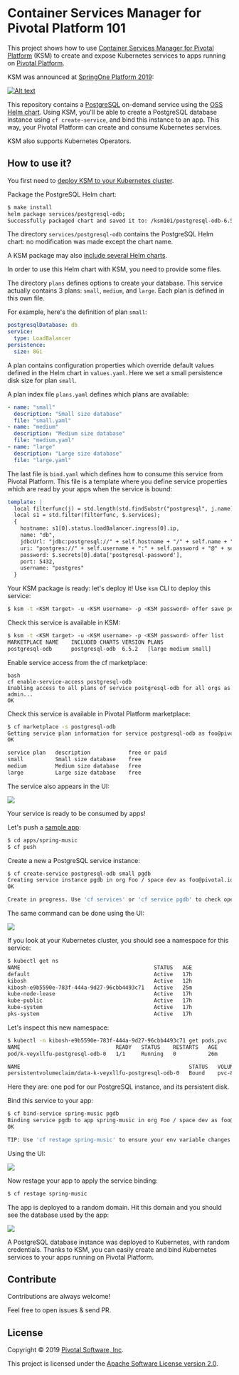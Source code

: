 # Container Services Manager for Pivotal Platform 101

This project shows how to use
[Container Services Manager for Pivotal Platform](https://docs.pivotal.io/ksm/0-5/) (KSM)
to create and expose Kubernetes services to apps running on
[Pivotal Platform](https://pivotal.io/platform).

KSM was announced at [SpringOne Platform 2019](https://springoneplatform.io/2019):

[![Alt text](https://img.youtube.com/vi/YbdUdml91Aw/0.jpg)](https://www.youtube.com/embed/YbdUdml91Aw)

This repository contains a [PostgreSQL](https://postgresql.org)
on-demand service using the
[OSS Helm chart](https://github.com/helm/charts/tree/master/stable/postgresql).
Using KSM, you'll be able to create a PostgreSQL database instance
using `cf create-service`, and bind this instance to an app.
This way, your Pivotal Platform can create and consume Kubernetes services.

KSM also supports Kubernetes Operators.

## How to use it?

You first need to
[deploy KSM to your Kubernetes cluster](https://docs.pivotal.io/ksm/0-5/installing.html).

Package the PostgreSQL Helm chart:
```bash
$ make install
helm package services/postgresql-odb;
Successfully packaged chart and saved it to: /ksm101/postgresql-odb-6.5.2.tgz
```

The directory `services/postgresql-odb` contains the PostgreSQL Helm chart:
no modification was made except the chart name.

A KSM package may also
[include several Helm charts](https://docs.pivotal.io/ksm/0-5/prepare-offer.html#multiple-charts).

In order to use this Helm chart with KSM, you need to provide some files.

The directory `plans` defines options to create your database.
This service actually contains 3 plans: `small`, `medium`, and `large`.
Each plan is defined in this own file.

For example, here's the definition of plan `small`:
```yaml
postgresqlDatabase: db
service:
  type: LoadBalancer
persistence:
  size: 8Gi
```

A plan contains configuration properties which override default values
defined in the Helm chart in `values.yaml`.
Here we set a small persistence disk size for plan `small`.

A plan index file `plans.yaml` defines which plans are available:
```yaml
- name: "small"
  description: "Small size database"
  file: "small.yaml"
- name: "medium"
  description: "Medium size database"
  file: "medium.yaml"
- name: "large"
  description: "Large size database"
  file: "large.yaml"
```

The last file is `bind.yaml` which defines how to consume this service from Pivotal Platform.
This file is a template where you define service properties which are read by your apps
when the service is bound:
```yaml
template: |
  local filterfunc(j) = std.length(std.findSubstr("postgresql", j.name)) > 0;
  local s1 = std.filter(filterfunc, $.services);
  {
    hostname: s1[0].status.loadBalancer.ingress[0].ip,
    name: "db",
    jdbcUrl: "jdbc:postgresql://" + self.hostname + "/" + self.name + "?user=" + self.username + "&password=" + self.password + "&sslmode=disable",
    uri: "postgres://" + self.username + ":" + self.password + "@" + self.hostname + ":" + self.port + "/" + self.name,
    password: $.secrets[0].data['postgresql-password'],
    port: 5432,
    username: "postgres"
  }
```

Your KSM package is ready: let's deploy it!
Use `ksm` CLI to deploy this service:
```bash
$ ksm -t <KSM target> -u <KSM username> -p <KSM password> offer save postgresql-odb-6.5.2.tgz
```

Check this service is available in KSM:
```bash
$ ksm -t <KSM target> -u <KSM username> -p <KSM password> offer list
MARKETPLACE NAME	INCLUDED CHARTS	VERSION	PLANS
postgresql-odb  	postgresql-odb 	6.5.2  	[large medium small]
```

Enable service access from the cf marketplace:
```
bash
cf enable-service-access postgresql-odb
Enabling access to all plans of service postgresql-odb for all orgs as admin...
OK
```

Check this service is available in Pivotal Platform marketplace:
```bash
$ cf marketplace -s postgresql-odb
Getting service plan information for service postgresql-odb as foo@pivotal.io...
OK

service plan   description            free or paid
small          Small size database    free
medium         Medium size database   free
large          Large size database    free
```

The service also appears in the UI:

<img src="ksm-marketplace.png"/>

Your service is ready to be consumed by apps!

Let's push a [sample app](https://github.com/cloudfoundry-samples/spring-music):
```bash
$ cd apps/spring-music
$ cf push
```

Create a new a PostgreSQL service instance:
```bash
$ cf create-service postgresql-odb small pgdb
Creating service instance pgdb in org Foo / space dev as foo@pivotal.io...
OK

Create in progress. Use 'cf services' or 'cf service pgdb' to check operation status.
```

The same command can be done using the UI:

<img src="ksm-create-service.png"/>

If you look at your Kubernetes cluster, you should see a namespace for this service:
```bash
$ kubectl get ns
NAME                                          STATUS   AGE
default                                       Active   17h
kibosh                                        Active   12h
kibosh-e9b5590e-783f-444a-9d27-96cbb4493c71   Active   25m
kube-node-lease                               Active   17h
kube-public                                   Active   17h
kube-system                                   Active   17h
pks-system                                    Active   17h
```

Let's inspect this new namespace:
```bash
$ kubectl -n kibosh-e9b5590e-783f-444a-9d27-96cbb4493c71 get pods,pvc
NAME                              READY   STATUS    RESTARTS   AGE
pod/k-veyxllfu-postgresql-odb-0   1/1     Running   0          26m

NAME                                                     STATUS   VOLUME                                     CAPACITY   ACCESS MODES   STORAGECLASS   AGE
persistentvolumeclaim/data-k-veyxllfu-postgresql-odb-0   Bound    pvc-8ff20c4b-f6a5-11e9-950b-42010a000c0d   8Gi        RWO            standard       26m
```

Here they are: one pod for our PostgreSQL instance, and its persistent disk.

Bind this service to your app:
```bash
$ cf bind-service spring-music pgdb
Binding service pgdb to app spring-music in org Foo / space dev as foo@pivotal.io...
OK

TIP: Use 'cf restage spring-music' to ensure your env variable changes take effect
```

Using the UI:

<img src="ksm-bind-service.png"/>

Now restage your app to apply the service binding:
```bash
$ cf restage spring-music
```

The app is deployed to a random domain. Hit this domain and you should see
the database used by the app:

<img src="app-screenshot.png"/>

A PostgreSQL database instance was deployed to Kubernetes, with random credentials.
Thanks to KSM, you can easily create and bind Kubernetes services
to your apps running on Pivotal Platform.

## Contribute

Contributions are always welcome!

Feel free to open issues & send PR.

## License

Copyright &copy; 2019 [Pivotal Software, Inc](https://pivotal.io).

This project is licensed under the [Apache Software License version 2.0](https://www.apache.org/licenses/LICENSE-2.0).
